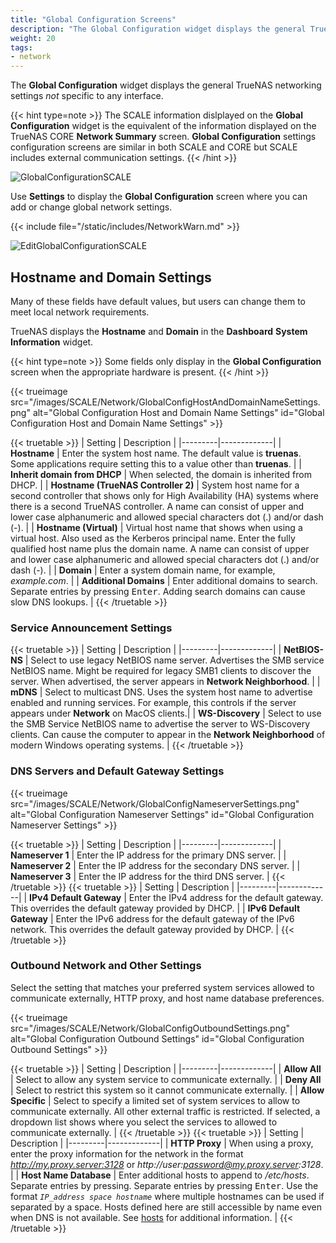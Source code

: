```yaml
---
title: "Global Configuration Screens"
description: "The Global Configuration widget displays the general TrueNAS SCALE network settings not specific to any interface."
weight: 20
tags:
- network
---
```


The **Global Configuration** widget displays the general TrueNAS networking settings *not* specific to any interface. 

{{< hint type=note >}}
The SCALE information dislplayed on the **Global Configuration** widget is the equivalent of the information displayed on the TrueNAS CORE **Network Summary** screen. **Global Configuration** settings configuration screens are similar in both SCALE and CORE but SCALE includes external communication settings.
{{< /hint >}}

![GlobalConfigurationSCALE](/images/SCALE/Network/GlobalConfiguration.png "Global Configuration")

Use **Settings** to display the **Global Configuration** screen where you can add or change global network settings.

{{< include file="/static/includes/NetworkWarn.md" >}}

![EditGlobalConfigurationSCALE](/images/SCALE/Network/EditGlobalConfiguration.png "Global Configuration Options")

## Hostname and Domain Settings
Many of these fields have default values, but users can change them to meet local network requirements.

TrueNAS displays the **Hostname** and **Domain** in the **Dashboard** **System Information** widget. 

{{< hint type=note >}}
Some fields only display in the **Global Configuration** screen when the appropriate hardware is present.
{{< /hint >}}  

{{< trueimage src="/images/SCALE/Network/GlobalConfigHostAndDomainNameSettings.png" alt="Global Configuration Host and Domain Name Settings" id="Global Configuration Host and Domain Name Settings" >}}

{{< truetable >}}
| Setting | Description |
|---------|-------------|
| **Hostname** | Enter the system host name. The default value is **truenas**. Some applications require setting this to a value other than **truenas**. |
| **Inherit domain from DHCP** | When selected, the domain is inherited from DHCP. |
| **Hostname (TrueNAS Controller 2)** | System host name for a second controller that shows only for High Availability (HA) systems where there is a second TrueNAS controller. A name can consist of upper and lower case alphanumeric and allowed special characters dot (.) and/or dash (-). |
| **Hostname (Virtual)** | Virtual host name that shows when using a virtual host. Also used as the Kerberos principal name. Enter the fully qualified host name plus the domain name. A name can consist of upper and lower case alphanumeric and allowed special characters dot (.) and/or dash (-). |
| **Domain** | Enter a system domain name, for example, *example.com*. |
| **Additional Domains** | Enter additional domains to search. Separate entries by pressing <kbd>Enter</kbd>. Adding search domains can cause slow DNS lookups. |
{{< /truetable >}}

### Service Announcement Settings

{{< truetable >}}
| Setting | Description |
|---------|-------------|
| **NetBIOS-NS** | Select to use legacy NetBIOS name server. Advertises the SMB service NetBIOS name. Might be required for legacy SMB1 clients to discover the server. When advertised, the server appears in **Network Neighborhood**. |
| **mDNS** | Select to multicast DNS. Uses the system host name to advertise enabled and running services. For example, this controls if the server appears under **Network** on MacOS clients.|
| **WS-Discovery** | Select to use the SMB Service NetBIOS name to advertise the server to WS-Discovery clients. Can cause the computer to appear in the **Network Neighborhood** of modern Windows operating systems. |
{{< /truetable >}}

### DNS Servers and Default Gateway Settings

{{< trueimage src="/images/SCALE/Network/GlobalConfigNameserverSettings.png" alt="Global Configuration Nameserver Settings" id="Global Configuration Nameserver Settings" >}}

{{< truetable >}}
| Setting | Description |
|---------|-------------|
| **Nameserver 1** | Enter the IP address for the primary DNS server. |
| **Nameserver 2** | Enter the IP address for the secondary DNS server. |
| **Nameserver 3** | Enter the IP address for the third DNS server. |
{{< /truetable >}}
{{< truetable >}}
| Setting | Description |
|---------|-------------|
| **IPv4 Default Gateway** | Enter the IPv4 address for the default gateway. This overrides the default gateway provided by DHCP. |
| **IPv6 Default Gateway** | Enter the IPv6 address for the default gateway of the IPv6 network. This overrides the default gateway provided by DHCP. |
{{< /truetable >}}

### Outbound Network and Other Settings
Select the setting that matches your preferred system services allowed to communicate externally, HTTP proxy, and host name database preferences.

{{< trueimage src="/images/SCALE/Network/GlobalConfigOutboundSettings.png" alt="Global Configuration Outbound Settings" id="Global Configuration Outbound Settings" >}}

{{< truetable >}}
| Setting | Description |
|---------|-------------|
| **Allow All** | Select to allow any system service to communicate externally. |
| **Deny All** | Select to restrict this system so it cannot communicate externally. |
| **Allow Specific** | Select to specify a limited set of system services to allow to communicate externally. All other external traffic is restricted. If selected, a dropdown list shows where you select the services to allowed to communicate externally. |
{{< /truetable >}}
{{< truetable >}}
| Setting | Description |
|---------|-------------|
| **HTTP Proxy** | When using a proxy, enter the proxy information for the network in the format *http://my.proxy.server:3128* or *http://user:password@my.proxy.server:3128*. |
| **Host Name Database** | Enter additional hosts to append to */etc/hosts*. Separate entries by pressing. Separate entries by pressing <kbd>Enter</kbd>. Use the format *`IP_address space hostname`* where multiple hostnames can be used if separated by a space. Hosts defined here are still accessible by name even when DNS is not available. See [hosts](https://manpages.debian.org/unstable/bind9-host/host.1.en.html) for additional information. |
{{< /truetable >}}
